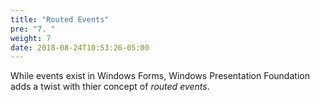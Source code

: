 ```yaml
---
title: "Routed Events"
pre: "7. "
weight: 7
date: 2018-08-24T10:53:26-05:00
---
```


While events exist in Windows Forms, Windows Presentation Foundation adds a twist with thier concept of _routed events_.  